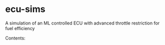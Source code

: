 # ecu-sims
A simulation of an ML controlled ECU with advanced throttle restriction for fuel efficiency

Contents:

